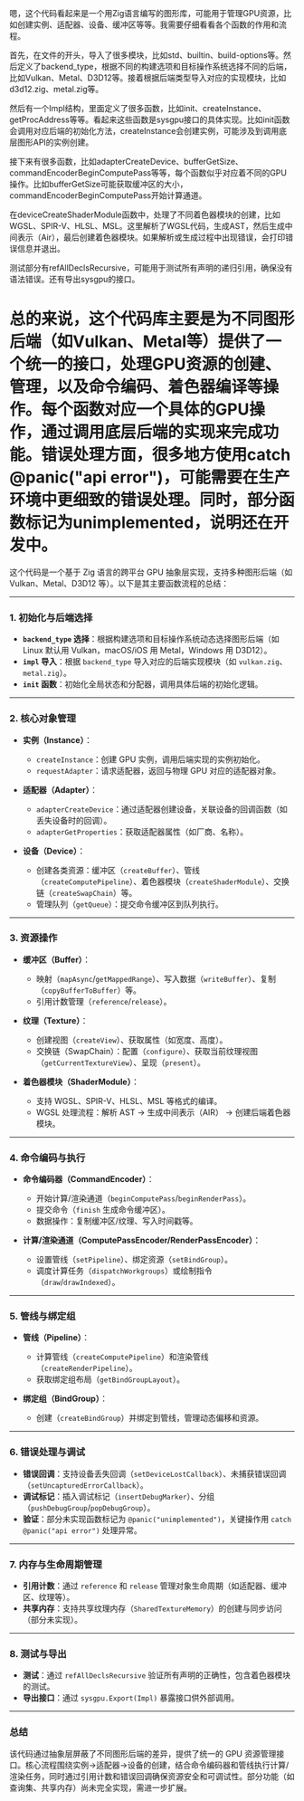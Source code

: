 嗯，这个代码看起来是一个用Zig语言编写的图形库，可能用于管理GPU资源，比如创建实例、适配器、设备、缓冲区等等。我需要仔细看看各个函数的作用和流程。

首先，在文件的开头，导入了很多模块，比如std、builtin、build-options等。然后定义了backend_type，根据不同的构建选项和目标操作系统选择不同的后端，比如Vulkan、Metal、D3D12等。接着根据后端类型导入对应的实现模块，比如d3d12.zig、metal.zig等。

然后有一个Impl结构，里面定义了很多函数，比如init、createInstance、getProcAddress等等。看起来这些函数是sysgpu接口的具体实现。比如init函数会调用对应后端的初始化方法，createInstance会创建实例，可能涉及到调用底层图形API的实例创建。

接下来有很多函数，比如adapterCreateDevice、bufferGetSize、commandEncoderBeginComputePass等等，每个函数似乎对应着不同的GPU操作。比如bufferGetSize可能获取缓冲区的大小，commandEncoderBeginComputePass开始计算通道。

在deviceCreateShaderModule函数中，处理了不同着色器模块的创建，比如WGSL、SPIR-V、HLSL、MSL。这里解析了WGSL代码，生成AST，然后生成中间表示（Air），最后创建着色器模块。如果解析或生成过程中出现错误，会打印错误信息并退出。

测试部分有refAllDeclsRecursive，可能用于测试所有声明的递归引用，确保没有语法错误。还有导出sysgpu的接口。

总的来说，这个代码库主要是为不同图形后端（如Vulkan、Metal等）提供了一个统一的接口，处理GPU资源的创建、管理，以及命令编码、着色器编译等操作。每个函数对应一个具体的GPU操作，通过调用底层后端的实现来完成功能。错误处理方面，很多地方使用catch @panic("api error")，可能需要在生产环境中更细致的错误处理。同时，部分函数标记为unimplemented，说明还在开发中。
================================================
这个代码是一个基于 Zig 语言的跨平台 GPU 抽象层实现，支持多种图形后端（如 Vulkan、Metal、D3D12 等）。以下是其主要函数流程的总结：

---

### **1. 初始化与后端选择**
- **`backend_type` 选择**：根据构建选项和目标操作系统动态选择图形后端（如 Linux 默认用 Vulkan，macOS/iOS 用 Metal，Windows 用 D3D12）。
- **`impl` 导入**：根据 `backend_type` 导入对应的后端实现模块（如 `vulkan.zig`、`metal.zig`）。
- **`init` 函数**：初始化全局状态和分配器，调用具体后端的初始化逻辑。

---

### **2. 核心对象管理**
- **实例（Instance）**：
  - `createInstance`：创建 GPU 实例，调用后端实现的实例初始化。
  - `requestAdapter`：请求适配器，返回与物理 GPU 对应的适配器对象。
  
- **适配器（Adapter）**：
  - `adapterCreateDevice`：通过适配器创建设备，关联设备的回调函数（如丢失设备时的回调）。
  - `adapterGetProperties`：获取适配器属性（如厂商、名称）。

- **设备（Device）**：
  - 创建各类资源：缓冲区（`createBuffer`）、管线（`createComputePipeline`）、着色器模块（`createShaderModule`）、交换链（`createSwapChain`）等。
  - 管理队列（`getQueue`）：提交命令缓冲区到队列执行。

---

### **3. 资源操作**
- **缓冲区（Buffer）**：
  - 映射（`mapAsync`/`getMappedRange`）、写入数据（`writeBuffer`）、复制（`copyBufferToBuffer`）等。
  - 引用计数管理（`reference`/`release`）。

- **纹理（Texture）**：
  - 创建视图（`createView`）、获取属性（如宽度、高度）。
  - 交换链（SwapChain）：配置（`configure`）、获取当前纹理视图（`getCurrentTextureView`）、呈现（`present`）。

- **着色器模块（ShaderModule）**：
  - 支持 WGSL、SPIR-V、HLSL、MSL 等格式的编译。
  - WGSL 处理流程：解析 AST → 生成中间表示（AIR） → 创建后端着色器模块。

---

### **4. 命令编码与执行**
- **命令编码器（CommandEncoder）**：
  - 开始计算/渲染通道（`beginComputePass`/`beginRenderPass`）。
  - 提交命令（`finish` 生成命令缓冲区）。
  - 数据操作：复制缓冲区/纹理、写入时间戳等。

- **计算/渲染通道（ComputePassEncoder/RenderPassEncoder）**：
  - 设置管线（`setPipeline`）、绑定资源（`setBindGroup`）。
  - 调度计算任务（`dispatchWorkgroups`）或绘制指令（`draw`/`drawIndexed`）。

---

### **5. 管线与绑定组**
- **管线（Pipeline）**：
  - 计算管线（`createComputePipeline`）和渲染管线（`createRenderPipeline`）。
  - 获取绑定组布局（`getBindGroupLayout`）。

- **绑定组（BindGroup）**：
  - 创建（`createBindGroup`）并绑定到管线，管理动态偏移和资源。

---

### **6. 错误处理与调试**
- **错误回调**：支持设备丢失回调（`setDeviceLostCallback`）、未捕获错误回调（`setUncapturedErrorCallback`）。
- **调试标记**：插入调试标记（`insertDebugMarker`）、分组（`pushDebugGroup`/`popDebugGroup`）。
- **验证**：部分未实现函数标记为 `@panic("unimplemented")`，关键操作用 `catch @panic("api error")` 处理异常。

---

### **7. 内存与生命周期管理**
- **引用计数**：通过 `reference` 和 `release` 管理对象生命周期（如适配器、缓冲区、纹理等）。
- **共享内存**：支持共享纹理内存（`SharedTextureMemory`）的创建与同步访问（部分未实现）。

---

### **8. 测试与导出**
- **测试**：通过 `refAllDeclsRecursive` 验证所有声明的正确性，包含着色器模块的测试。
- **导出接口**：通过 `sysgpu.Export(Impl)` 暴露接口供外部调用。

---

### **总结**
该代码通过抽象层屏蔽了不同图形后端的差异，提供了统一的 GPU 资源管理接口。核心流程围绕实例→适配器→设备的创建，结合命令编码器和管线执行计算/渲染任务，同时通过引用计数和错误回调确保资源安全和可调试性。部分功能（如查询集、共享内存）尚未完全实现，需进一步扩展。